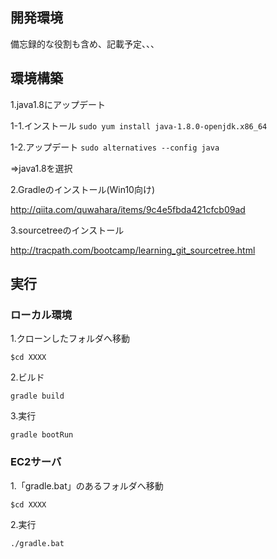 ## 開発環境
備忘録的な役割も含め、記載予定、、、

## 環境構築
1.java1.8にアップデート

1-1.インストール
```sudo yum install java-1.8.0-openjdk.x86_64```

1-2.アップデート
```sudo alternatives --config java```

⇒java1.8を選択

 
2.Gradleのインストール(Win10向け)

http://qiita.com/quwahara/items/9c4e5fbda421cfcb09ad

 
3.sourcetreeのインストール

http://tracpath.com/bootcamp/learning_git_sourcetree.html
 
 
## 実行

### ローカル環境
1.クローンしたフォルダへ移動

```$cd XXXX```

2.ビルド

```gradle build```

3.実行

```gradle bootRun```

### EC2サーバ
1.「gradle.bat」のあるフォルダへ移動

```$cd XXXX```

2.実行

```./gradle.bat```
